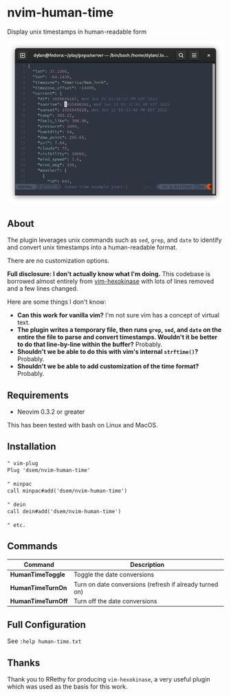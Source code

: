 # nvim-human-time

Display unix timestamps in human-readable form

![screenshot](screenshot.png)

## About

The plugin leverages unix commands such as `sed`, `grep`, and `date` to
identify and convert unix timestamps into a human-readable format.

There are no customization options.

**Full disclosure: I don't actually know what I'm doing.**  This codebase is
borrowed almost entirely from
[vim-hexokinase](https://github.com/RRethy/vim-hexokinase) with lots of lines
removed and a few lines changed.

Here are some things I don't know:

 - **Can this work for vanilla vim?** I'm not sure vim has a concept of virtual
   text.
 - **The plugin writes a temporary file, then runs `grep`, `sed`, and `date` on
   the entire the file to parse and convert timestamps. Wouldn't it be better
   to do that line-by-line within the buffer?** Probably.
 - **Shouldn't we be able to do this with vim's internal `strftime()`?** Probably.
 - **Shouldn't we be able to add customization of the time format?** Probably.


## Requirements

- Neovim 0.3.2 or greater

This has been tested with bash on Linux and MacOS.

## Installation

```vim
" vim-plug
Plug 'dsem/nvim-human-time'

" minpac
call minpac#add('dsem/nvim-human-time')

" dein
call dein#add('dsem/nvim-human-time')

" etc.
```

## Commands

| Command  | Description  |
|---|---|
| **HumanTimeToggle**  | Toggle the date conversions  |
| **HumanTimeTurnOn**  | Turn on date conversions (refresh if already turned on) |
| **HumanTimeTurnOff**  | Turn off the date conversions|

## Full Configuration

See `:help human-time.txt`

## Thanks

Thank you to RRethy for producing `vim-hexokinase`, a very useful plugin
which was used as the basis for this work.
